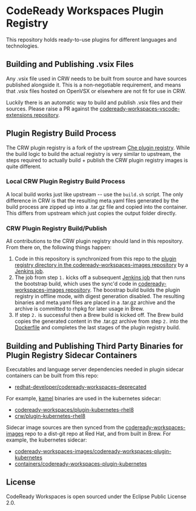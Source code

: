 # CodeReady Workspaces Plugin Registry
 
This repository holds ready-to-use plugins for different languages and technologies.


## Building and Publishing .vsix Files

Any .vsix file used in CRW needs to be built from source and have sources published alongside it. This is a non-negotiable requirement, and means that .vsix files hosted on OpenVSX or elsewhere are not fit for use in CRW.

Luckily there is an automatic way to build and publish .vsix files and their sources. Please raise a PR against the [codeready-workspaces-vscode-extensions repository](https://github.com/redhat-developer/codeready-workspaces-vscode-extensions).

## Plugin Registry Build Process
The CRW plugin registry is a fork of the upstream [Che plugin registry](https://github.com/eclipse-che/che-plugin-registry). While the build logic to build the actual registry is very similar to upstream, the steps required to actually build + publish the CRW plugin registry images is quite different.

### Local CRW Plugin Registry Build Process
A local build works just like upstream -- use the `build.sh` script. The only difference in CRW is that the resulting meta.yaml files generated by the build process are zipped up into a .tar.gz file and copied into the container. This differs from upstream which just copies the output folder directly.

### CRW Plugin Registry Build/Publish
All contributions to the CRW plugin registry should land in this repository. From there on, the following things happen:
1. Code in this repository is synchronized from this repo to the [plugin registry directory in the codeready-workspaces-images repository](https://github.com/redhat-developer/codeready-workspaces-images/tree/crw-2-rhel-8/codeready-workspaces-pluginregistry) by a [Jenkins job](https://main-jenkins-csb-crwqe.apps.ocp4.prod.psi.redhat.com/job/CRW_CI/job/crw-pluginregistry_2.x).
2. The job from step `1.` kicks off a subsequent [Jenkins job](https://main-jenkins-csb-crwqe.apps.ocp4.prod.psi.redhat.com/job/CRW_CI/job/sync-to-downstream_2.x) that then runs the bootstrap build, which uses the sync'd code in [codeready-workspaces-images repository](https://github.com/redhat-developer/codeready-workspaces-images/tree/crw-2-rhel-8/codeready-workspaces-pluginregistry). The boostrap build builds the plugin registry in offline mode, with digest generation disabled. The resulting binaries and meta.yaml files are placed in a .tar.gz archive and the archive is committed to rhpkg for later usage in Brew.
3. If step `2.` is successful then a Brew build is kicked off. The Brew build copies the generated content in the .tar.gz archive from step `2.` into the [Dockerfile](https://github.com/redhat-developer/codeready-workspaces/blob/crw-2-rhel-8/dependencies/che-plugin-registry/build/dockerfiles/Dockerfile) and completes the last stages of the plugin registry build.

## Building and Publishing Third Party Binaries for Plugin Registry Sidecar Containers

Executables and language server dependencies needed in plugin sidecar containers can be built from this repo:

* [redhat-developer/codeready-workspaces-deprecated](https://github.com/redhat-developer/codeready-workspaces-deprecated/blob/crw-2-rhel-8/)

For example, [kamel](https://github.com/redhat-developer/codeready-workspaces-deprecated/blob/crw-2-rhel-8/kamel/build.sh) binaries are used in the kubernetes sidecar:

* [codeready-workspaces/plugin-kubernetes-rhel8](https://catalog.redhat.com/software/containers/codeready-workspaces/plugin-kubernetes-rhel8/5dae28895a13461646def87a)
* [crw/plugin-kubernetes-rhel8](https://quay.io/repository/crw/plugin-kubernetes-rhel8?tag=latest&tab=tags)

Sidecar image sources are then synced from the [codeready-workspaces-images](https://github.com/redhat-developer/codeready-workspaces-images) repo to a dist-git repo at Red Hat, and from built in Brew. For example, the kubernetes sidecar:

* [codeready-workspaces-images/codeready-workspaces-plugin-kubernetes](https://github.com/redhat-developer/codeready-workspaces-images/tree/crw-2-rhel-8/codeready-workspaces-plugin-kubernetes)
* [containers/codeready-workspaces-plugin-kubernetes](http://pkgs.devel.redhat.com/cgit/containers/codeready-workspaces-plugin-kubernetes/tree/sources?h=crw-2-rhel-8)


## License

CodeReady Workspaces is open sourced under the Eclipse Public License 2.0.
